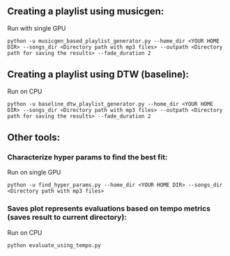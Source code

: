 ## Creating a playlist using musicgen:
Run with single GPU

`python -u musicgen_based_playlist_generator.py --home_dir <YOUR HOME DIR> --songs_dir <Directory path with mp3 files> --outpath <Directory path for saving the results> --fade_duration 2`


## Creating a playlist using DTW (baseline):
Run on CPU

`python -u baseline_dtw_playlist_generator.py --home_dir <YOUR HOME DIR> --songs_dir <Directory path with mp3 files> --outpath <Directory path for saving the results> --fade_duration 2`


## Other tools:
### Characterize hyper params to find the best fit:
Run on single GPU

`python -u find_hyper_params.py --home_dir <YOUR HOME DIR> --songs_dir <Directory path with mp3 files>`

### Saves plot represents evaluations based on tempo metrics (saves result to current directory):
Run on CPU

`python evaluate_using_tempo.py`

